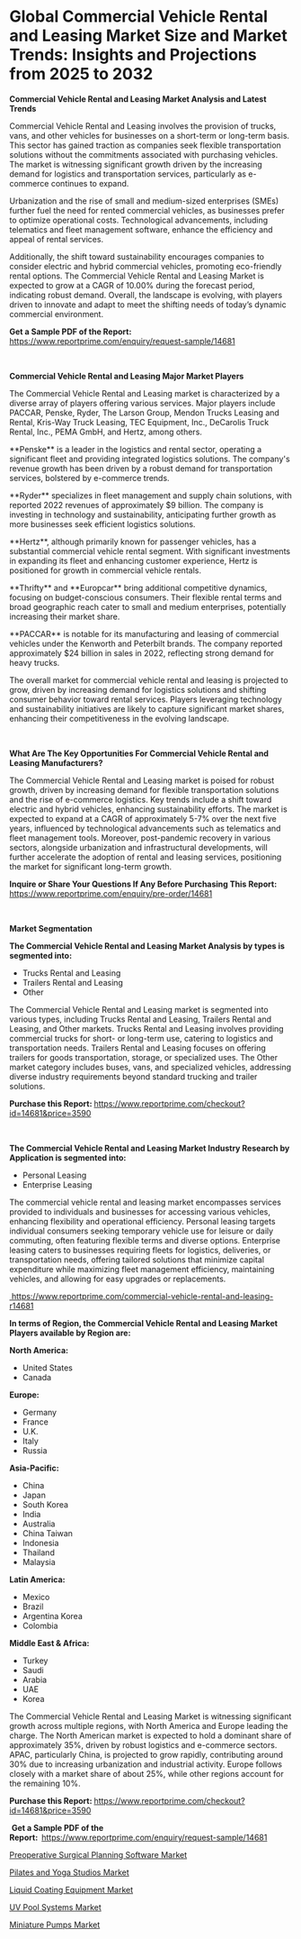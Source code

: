 <p><h1>Global Commercial Vehicle Rental and Leasing Market Size and Market Trends: Insights and Projections from 2025 to 2032</h1></p><p><strong>Commercial Vehicle Rental and Leasing Market Analysis and Latest Trends</strong></p>
<p><p>Commercial Vehicle Rental and Leasing involves the provision of trucks, vans, and other vehicles for businesses on a short-term or long-term basis. This sector has gained traction as companies seek flexible transportation solutions without the commitments associated with purchasing vehicles. The market is witnessing significant growth driven by the increasing demand for logistics and transportation services, particularly as e-commerce continues to expand. </p><p>Urbanization and the rise of small and medium-sized enterprises (SMEs) further fuel the need for rented commercial vehicles, as businesses prefer to optimize operational costs. Technological advancements, including telematics and fleet management software, enhance the efficiency and appeal of rental services. </p><p>Additionally, the shift toward sustainability encourages companies to consider electric and hybrid commercial vehicles, promoting eco-friendly rental options. The Commercial Vehicle Rental and Leasing Market is expected to grow at a CAGR of 10.00% during the forecast period, indicating robust demand. Overall, the landscape is evolving, with players driven to innovate and adapt to meet the shifting needs of today’s dynamic commercial environment.</p></p>
<p><strong>Get a Sample PDF of the Report:&nbsp;</strong> <a href="https://www.reportprime.com/enquiry/request-sample/14681?utm_campaign=2244&utm_medium=2&utm_source=Github&utm_content=ia&utm_term=20032025&utm_id=commercial-vehicle-rental-and-leasing">https://www.reportprime.com/enquiry/request-sample/14681</a></p>
<p>&nbsp;</p>
<p><strong>Commercial Vehicle Rental and Leasing Major Market Players</strong></p>
<p><p>The Commercial Vehicle Rental and Leasing market is characterized by a diverse array of players offering various services. Major players include PACCAR, Penske, Ryder, The Larson Group, Mendon Trucks Leasing and Rental, Kris-Way Truck Leasing, TEC Equipment, Inc., DeCarolis Truck Rental, Inc., PEMA GmbH, and Hertz, among others.</p><p>**Penske** is a leader in the logistics and rental sector, operating a significant fleet and providing integrated logistics solutions. The company's revenue growth has been driven by a robust demand for transportation services, bolstered by e-commerce trends. </p><p>**Ryder** specializes in fleet management and supply chain solutions, with reported 2022 revenues of approximately $9 billion. The company is investing in technology and sustainability, anticipating further growth as more businesses seek efficient logistics solutions.</p><p>**Hertz**, although primarily known for passenger vehicles, has a substantial commercial vehicle rental segment. With significant investments in expanding its fleet and enhancing customer experience, Hertz is positioned for growth in commercial vehicle rentals.</p><p>**Thrifty** and **Europcar** bring additional competitive dynamics, focusing on budget-conscious consumers. Their flexible rental terms and broad geographic reach cater to small and medium enterprises, potentially increasing their market share.</p><p>**PACCAR** is notable for its manufacturing and leasing of commercial vehicles under the Kenworth and Peterbilt brands. The company reported approximately $24 billion in sales in 2022, reflecting strong demand for heavy trucks.</p><p>The overall market for commercial vehicle rental and leasing is projected to grow, driven by increasing demand for logistics solutions and shifting consumer behavior toward rental services. Players leveraging technology and sustainability initiatives are likely to capture significant market shares, enhancing their competitiveness in the evolving landscape.</p></p>
<p>&nbsp;</p>
<p><strong>What Are The Key Opportunities For Commercial Vehicle Rental and Leasing Manufacturers?</strong></p>
<p><p>The Commercial Vehicle Rental and Leasing market is poised for robust growth, driven by increasing demand for flexible transportation solutions and the rise of e-commerce logistics. Key trends include a shift toward electric and hybrid vehicles, enhancing sustainability efforts. The market is expected to expand at a CAGR of approximately 5-7% over the next five years, influenced by technological advancements such as telematics and fleet management tools. Moreover, post-pandemic recovery in various sectors, alongside urbanization and infrastructural developments, will further accelerate the adoption of rental and leasing services, positioning the market for significant long-term growth.</p></p>
<p><strong>Inquire or Share Your Questions If Any Before Purchasing This Report:</strong> <a href="https://www.reportprime.com/enquiry/pre-order/14681?utm_campaign=2244&utm_medium=2&utm_source=Github&utm_content=ia&utm_term=20032025&utm_id=commercial-vehicle-rental-and-leasing">https://www.reportprime.com/enquiry/pre-order/14681</a></p>
<p>&nbsp;</p>
<p><strong>Market Segmentation</strong></p>
<p><strong>The Commercial Vehicle Rental and Leasing Market Analysis by types is segmented into:</strong></p>
<p><ul><li>Trucks Rental and Leasing</li><li>Trailers Rental and Leasing</li><li>Other</li></ul></p>
<p><p>The Commercial Vehicle Rental and Leasing market is segmented into various types, including Trucks Rental and Leasing, Trailers Rental and Leasing, and Other markets. Trucks Rental and Leasing involves providing commercial trucks for short- or long-term use, catering to logistics and transportation needs. Trailers Rental and Leasing focuses on offering trailers for goods transportation, storage, or specialized uses. The Other market category includes buses, vans, and specialized vehicles, addressing diverse industry requirements beyond standard trucking and trailer solutions.</p></p>
<p><strong>Purchase this Report:&nbsp;</strong><a href="https://www.reportprime.com/checkout?id=14681&price=3590&utm_campaign=2244&utm_medium=2&utm_source=Github&utm_content=ia&utm_term=20032025&utm_id=commercial-vehicle-rental-and-leasing">https://www.reportprime.com/checkout?id=14681&price=3590</a></p>
<p>&nbsp;</p>
<p><strong>The Commercial Vehicle Rental and Leasing Market Industry Research by Application is segmented into:</strong></p>
<p><ul><li>Personal Leasing</li><li>Enterprise Leasing</li></ul></p>
<p><p>The commercial vehicle rental and leasing market encompasses services provided to individuals and businesses for accessing various vehicles, enhancing flexibility and operational efficiency. Personal leasing targets individual consumers seeking temporary vehicle use for leisure or daily commuting, often featuring flexible terms and diverse options. Enterprise leasing caters to businesses requiring fleets for logistics, deliveries, or transportation needs, offering tailored solutions that minimize capital expenditure while maximizing fleet management efficiency, maintaining vehicles, and allowing for easy upgrades or replacements.</p></p>
<p><a href="https://www.reportprime.com/commercial-vehicle-rental-and-leasing-r14681?utm_campaign=2244&utm_medium=2&utm_source=Github&utm_content=ia&utm_term=20032025&utm_id=commercial-vehicle-rental-and-leasing">&nbsp;https://www.reportprime.com/commercial-vehicle-rental-and-leasing-r14681</a></p>
<p><strong>In terms of Region, the Commercial Vehicle Rental and Leasing Market Players available by Region are:</strong></p>
<p>
    <p> <strong> North America: </strong>
        <ul>
            <li>United States</li>
            <li>Canada</li>
        </ul>
        </p> 
    <p> <strong> Europe: </strong>
        <ul>
            <li>Germany</li>
            <li>France</li>
            <li>U.K.</li>
            <li>Italy</li>
            <li>Russia</li>
        </ul>
        </p> 
    <p> <strong> Asia-Pacific: </strong>
        <ul>
            <li>China</li>
            <li>Japan</li>
            <li>South Korea</li>
            <li>India</li>
            <li>Australia</li>
            <li>China Taiwan</li>
            <li>Indonesia</li>
            <li>Thailand</li>
            <li>Malaysia</li>
        </ul>
        </p> 
    <p> <strong> Latin America: </strong>
        <ul>
            <li>Mexico</li>
            <li>Brazil</li>
            <li>Argentina Korea</li>
            <li>Colombia</li>
        </ul>
        </p> 
    <p> <strong> Middle East & Africa: </strong>
        <ul>
            <li>Turkey</li>
            <li>Saudi</li>
            <li>Arabia</li>
            <li>UAE</li>
            <li>Korea</li>
        </ul>
    </p>
    </p>
<p><p>The Commercial Vehicle Rental and Leasing Market is witnessing significant growth across multiple regions, with North America and Europe leading the charge. The North American market is expected to hold a dominant share of approximately 35%, driven by robust logistics and e-commerce sectors. APAC, particularly China, is projected to grow rapidly, contributing around 30% due to increasing urbanization and industrial activity. Europe follows closely with a market share of about 25%, while other regions account for the remaining 10%.</p></p>
<p><strong>Purchase this Report: </strong><a href="https://www.reportprime.com/checkout?id=14681&price=3590&utm_campaign=2244&utm_medium=2&utm_source=Github&utm_content=ia&utm_term=20032025&utm_id=commercial-vehicle-rental-and-leasing">https://www.reportprime.com/checkout?id=14681&price=3590</a></p>
<p>&nbsp;<strong>Get a Sample PDF of the Report:&nbsp;&nbsp;</strong><a href="https://www.reportprime.com/enquiry/request-sample/14681?utm_campaign=2244&utm_medium=2&utm_source=Github&utm_content=ia&utm_term=20032025&utm_id=commercial-vehicle-rental-and-leasing">https://www.reportprime.com/enquiry/request-sample/14681</a></p>
<p><strong></strong></p>
<p><p><a href="https://github.com/busamoleankk/Market-Research-Report-List-1/blob/main/preoperative-surgical-planning-software-market.md?utm_campaign=2244&utm_medium=2&utm_source=Github&utm_content=ia&utm_term=20032025&utm_id=commercial-vehicle-rental-and-leasing">Preoperative Surgical Planning Software Market</a></p><p><a href="https://github.com/yodhafirorae/Market-Research-Report-List-1/blob/main/pilates-and-yoga-studios-market.md?utm_campaign=2244&utm_medium=2&utm_source=Github&utm_content=ia&utm_term=20032025&utm_id=commercial-vehicle-rental-and-leasing">Pilates and Yoga Studios Market</a></p><p><a href="https://www.linkedin.com/pulse/liquid-coating-equipment-market-global-regional-analysis-3bilf?utm_campaign=2244&utm_medium=2&utm_source=Github&utm_content=ia&utm_term=20032025&utm_id=commercial-vehicle-rental-and-leasing">Liquid Coating Equipment Market</a></p><p><a href="https://www.linkedin.com/pulse/uv-pool-systems-market-research-key-insights-driving-growth-577gf?utm_campaign=2244&utm_medium=2&utm_source=Github&utm_content=ia&utm_term=20032025&utm_id=commercial-vehicle-rental-and-leasing">UV Pool Systems Market</a></p><p><a href="https://www.linkedin.com/pulse/understanding-supply-demand-dynamics-insights-from-miniature-g6tgf?utm_campaign=2244&utm_medium=2&utm_source=Github&utm_content=ia&utm_term=20032025&utm_id=commercial-vehicle-rental-and-leasing">Miniature Pumps Market</a></p></p>